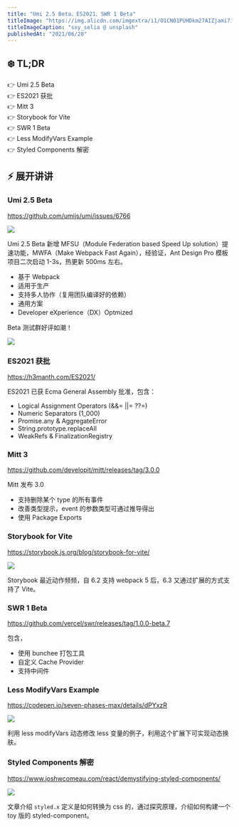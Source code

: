 ```yaml
---
title: "Umi 2.5 Beta、ES2021、SWR 1 Beta"
titleImage: "https://img.alicdn.com/imgextra/i1/O1CN01PUHDkm27AIZjami7i_!!6000000007756-0-tps-1920-1007.jpg"
titleImageCaption: "sxy_selia @ unsplash"
publishedAt: "2021/06/28"
---
```


## ❄️ TL;DR

👉 Umi 2.5 Beta<br />
👉 ES2021 获批<br />
👉 Mitt 3<br />
👉 Storybook for Vite<br />
👉 SWR 1 Beta<br />
👉 Less ModifyVars Example<br />
👉 Styled Components 解密<br />


## ⚡ 展开讲讲

### Umi 2.5 Beta
https://github.com/umijs/umi/issues/6766

![](https://img.alicdn.com/imgextra/i1/O1CN01X9yWC41GreQfBOBQG_!!6000000000676-2-tps-1234-453.png)

Umi 2.5 Beta 新增 MFSU（Module Federation based Speed Up solution）提速功能，MWFA（Make Webpack Fast Again），经验证，Ant Design Pro 模板项目二次启动 1-3s，热更新 500ms 左右。

* 基于 Webpack
* 适用于生产
* 支持多人协作（复用团队编译好的依赖）
* 通用方案
* Developer eXperience（DX）Optmized

Beta 测试群好评如潮！

![](https://img.alicdn.com/imgextra/i1/O1CN01KlcAov1PVVpGgcEq4_!!6000000001846-2-tps-1094-974.png)

### ES2021 获批
https://h3manth.com/ES2021/

ES2021 已获 Ecma General Assembly 批准，包含：

* Logical Assignment Operators (&&= ||= ??=)
* Numeric Separators (1_000)
* Promise.any & AggregateError
* String.prototype.replaceAll
* WeakRefs & FinalizationRegistry


### Mitt 3
https://github.com/developit/mitt/releases/tag/3.0.0

Mitt 发布 3.0

* 支持删除某个 type 的所有事件
* 改善类型提示，event 的参数类型可通过推导得出
* 使用 Package Exports

### Storybook for Vite
https://storybook.js.org/blog/storybook-for-vite/

![](https://img.alicdn.com/imgextra/i4/O1CN01NADNxO22euyTkVbxX_!!6000000007146-1-tps-1830-1152.gif)

Storybook 最近动作频频，自 6.2 支持 webpack 5 后，6.3 又通过扩展的方式支持了 Vite。

### SWR 1 Beta

https://github.com/vercel/swr/releases/tag/1.0.0-beta.7

包含，

* 使用 bunchee 打包工具
* 自定义 Cache Provider
* 支持中间件

### Less ModifyVars Example
https://codepen.io/seven-phases-max/details/dPYxzR

![](https://img.alicdn.com/imgextra/i2/O1CN01AdWlpY1Ma8z0JRonv_!!6000000001450-1-tps-453-153.gif)

利用 less modifyVars 动态修改 less 变量的例子，利用这个扩展下可实现动态换肤。

### Styled Components 解密
https://www.joshwcomeau.com/react/demystifying-styled-components/

![](https://img.alicdn.com/imgextra/i3/O1CN01oDk4Ya1nQ3tO31nHv_!!6000000005083-2-tps-1000-500.png)

文章介绍 `styled.x` 定义是如何转换为 css 的，通过探究原理，介绍如何构建一个 toy 版的 styled-component。

